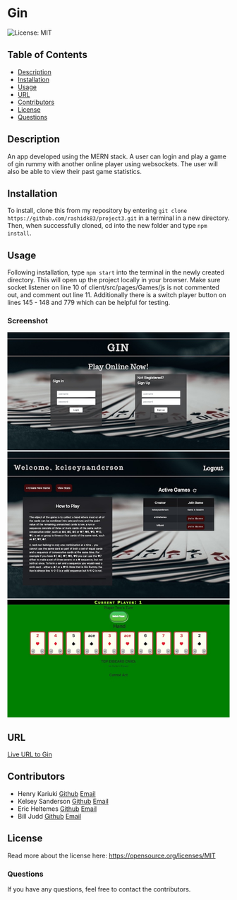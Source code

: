 # Gin
![License: MIT](https://img.shields.io/badge/License-MIT-yellow.svg)

## Table of Contents
* [Description](README.md#Description)
* [Installation](README.md#Installation)
* [Usage](README.md#Usage)
* [URL](README.md#URL)
* [Contributors](READ.md#Contributors)
* [License](README.md#License)
* [Questions](README.md#Questions)

## Description
An app developed using the MERN stack. A user can login and play a game of gin rummy with another online player using websockets. The user will also be able to view their past game statistics.

## Installation
To install, clone this from my repository by entering `git clone https://github.com/rashidk83/project3.git` in a terminal in a new directory. Then, when successfully cloned, cd into the new folder and type `npm install`.

## Usage
Following installation, type `npm start` into the terminal in the newly created directory. This will open up the project locally in your browser. Make sure socket listener on line 10 of client/src/pages/Games/js is not commented out, and comment out line 11. Additionally there is a switch player button on lines 145 - 148 and 779 which can be helpful for testing.

### Screenshot 
![Screenshot of Login Page](./screenshots/login_page.jpg)
![Screenshot of Options Page](./screenshots/options_page.jpg)
![Screenshot of Game Page](./screenshots/game_page.jpg)

## URL
[Live URL to Gin]()

## Contributors
* Henry Kariuki [Github](https://github.com/rashidk83) [Email](mailto:kariukihenry83@gmail.com)
* Kelsey Sanderson [Github](https://github.com/kelseysanderson)  [Email](mailto:kelseyschreifels@gmail.com)
* Eric Heltemes [Github](https://github.com/erheltemes)  [Email](mailto:e.heltemes83@gmail.com)
* Bill Judd [Github](https://github.com/stack-gunnar)  [Email](mailto:juddwilliam13@gmail.com)

## License
Read more about the license here:
https://opensource.org/licenses/MIT

### Questions
If you have any questions, feel free to contact the contributors.